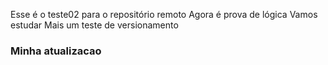 Esse é o teste02 para o repositório remoto
Agora é prova de lógica
Vamos estudar
Mais um teste de versionamento
### Minha atualizacao
